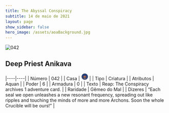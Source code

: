 ```yaml
---
title: The Abyssal Conspiracy
subtitle: 14 de maio de 2021
layout: page
show_sidebar: false
hero_image: /assets/aoaBackground.jpg
---
```


![042](https://cards-keyforge.s3.eu-north-1.amazonaws.com/media/en/tac/042.png)

## Deep Priest Anikava

|----|----|
| Número | 042 |
| Casa | ![Conspiracy](https://raw.githubusercontent.com/cardsofkeyforge/cardsofkeyforge.github.io/master/rotk/keyraken.png "Conspiracy") |
| Tipo | Criatura |
| Atributos | Aquan |
| Poder | 6 |
| Armadura | 0 |
| Texto | Reap: The Conspiracy archives  1 adventure card. |
| Raridade | Gêmeo do Mal |
| Dizeres | “Each seal we open unleashes a new resonant frequency, spreading out like ripples and touching the minds of more and more Archons. Soon the whole Crucible will be ours!” |
